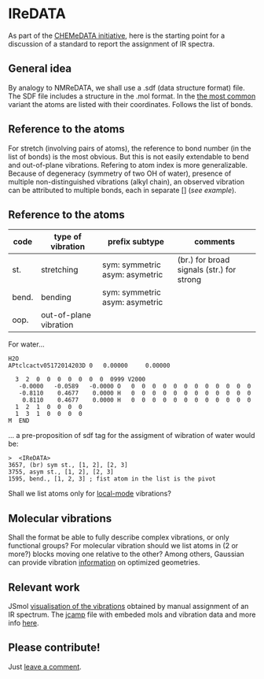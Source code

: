 # IReDATA
As part of the [CHEMeDATA initiative](https://github.com/CHEMeDATA), here is the starting point for a discussion of a standard to report the assignment of IR spectra.
## General idea
By analogy to NMReDATA, we shall use a .sdf (data structure format) file. The SDF file includes a structure in the .mol format. In the [the most common](https://chem.libretexts.org/Courses/University_of_Arkansas_Little_Rock/ChemInformatics_(2017)%3A_Chem_4399%2F%2F5399/2.2%3A_Chemical_Representations_on_Computer%3A_Part_II/2.2.2%3A_Anatomy_of_a_MOL_file) variant the atoms are listed with their coordinates. Follows the list of bonds.
## Reference to the atoms
For stretch (involving pairs of atoms), the reference to bond number (in the list of bonds) is the most obvious. But this is not easily extendable to bend and out-of-plane vibrations. Refering to atom index is more generalizable. Because of degeneracy (symmetry of two OH of water), presence of multiple non-distinguished vibrations (alkyl chain), an observed vibration can be attributed to multiple bonds, each in separate [] (*see example*). 
## Reference to the atoms

|code|type of vibration|prefix subtype|comments|
|----|-----------------|-------|-------|
|st.|stretching|sym: symmetric asym: asymetric|(br.) for broad signals (str.) for strong|
|bend.|bending|sym: symmetric asym: asymetric||
|oop.|out-of-plane vibration|||

For water...
```
H2O
APtclcactv05172014203D 0   0.00000     0.00000
 
  3  2  0  0  0  0  0  0  0  0999 V2000
   -0.0000   -0.0589   -0.0000 O   0  0  0  0  0  0  0  0  0  0  0  0
   -0.8110    0.4677    0.0000 H   0  0  0  0  0  0  0  0  0  0  0  0
    0.8110    0.4677    0.0000 H   0  0  0  0  0  0  0  0  0  0  0  0
  1  2  1  0  0  0  0
  1  3  1  0  0  0  0
M  END
```
... a pre-proposition of sdf tag for the assigment of wibration of water would be:
```
>  <IReDATA>
3657, (br) sym st., [1, 2], [2, 3]
3755, asym st., [1, 2], [2, 3]
1595, bend., [1, 2, 3] ; fist atom in the list is the pivot

```
Shall we list atoms only for [local-mode](http://www.fclab2.net/definitions.html) vibrations?
## Molecular vibrations
Shall the format be able to fully describe complex vibrations, or only functional groups?
For molecular vibration should we list atoms in (2 or more?) blocks moving one relative to the other?
Among others, Gaussian can provide vibration [information](http://gaussian.com/freq/) on optimized geometries.

## Relevant work
JSmol [visualisation of the vibrations](https://chemapps.stolaf.edu/jmol/jsmol/jsv_mol.htm) obtained by manual assignment of an IR spectrum. The [jcamp](data/acetophenone.jdx) file with embeded mols and vibration data and more info [here](https://chemapps.stolaf.edu/jmol/docs/misc/Jmol-JSpecView-specs.pdf).


## Please contribute!
Just [leave a comment](https://github.com/CHEMeDATA/IReDATA/issues/new/choose).


